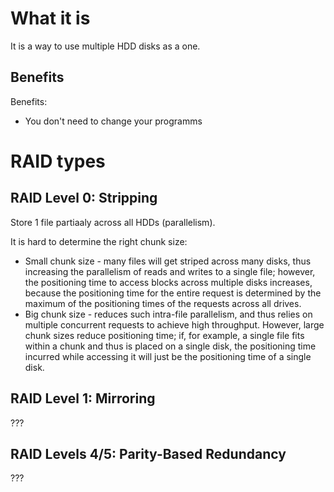 #                  What it is

It is a way to use multiple HDD disks as a one.

##                 Benefits

Benefits:
* You don't need to change your programms









#                  RAID types

## RAID Level 0: Stripping

Store 1 file partiaaly across all HDDs (parallelism).

It is hard to determine the right chunk size: 
* Small chunk size - many files will get striped across many disks, thus increasing the parallelism of reads and writes to a single file; however, the positioning time to access blocks across multiple disks increases, because the positioning time for the entire request is determined by the maximum of the positioning times of the requests across all drives. 
* Big chunk size - reduces such intra-file parallelism, and thus relies on multiple concurrent requests to achieve high throughput. However, large chunk sizes reduce positioning time; if, for example, a single file fits within a chunk and thus is placed on a single disk, the positioning time incurred while accessing it will just be the positioning time of a single disk.

## RAID Level 1: Mirroring

???

## RAID Levels 4/5: Parity-Based Redundancy 

???